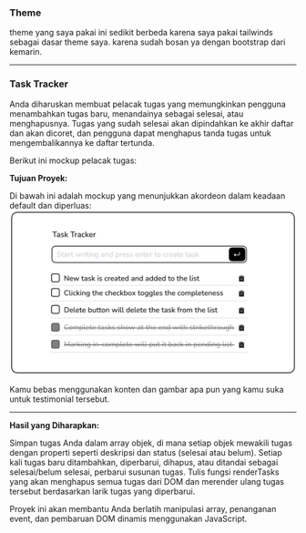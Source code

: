 ### Theme
theme yang saya pakai ini sedikit berbeda karena saya pakai tailwinds sebagai dasar theme saya. karena sudah bosan ya dengan bootstrap dari kemarin.

---

### Task Tracker

Anda diharuskan membuat pelacak tugas yang memungkinkan pengguna menambahkan tugas baru, menandainya sebagai selesai, atau menghapusnya. Tugas yang sudah selesai akan dipindahkan ke akhir daftar dan akan dicoret, dan pengguna dapat menghapus tanda tugas untuk mengembalikannya ke daftar tertunda.

Berikut ini mockup pelacak tugas:

**Tujuan Proyek:**

Di bawah ini adalah mockup yang menunjukkan akordeon dalam keadaan default dan diperluas:
![testimonial card](image/task-tracker-2diba.png)

Kamu bebas menggunakan konten dan gambar apa pun yang kamu suka untuk testimonial tersebut.

---

**Hasil yang Diharapkan:**

Simpan tugas Anda dalam array objek, di mana setiap objek mewakili tugas dengan properti seperti deskripsi dan status (selesai atau belum). Setiap kali tugas baru ditambahkan, diperbarui, dihapus, atau ditandai sebagai selesai/belum selesai, perbarui susunan tugas. Tulis fungsi renderTasks yang akan menghapus semua tugas dari DOM dan merender ulang tugas tersebut berdasarkan larik tugas yang diperbarui.

Proyek ini akan membantu Anda berlatih manipulasi array, penanganan event, dan pembaruan DOM dinamis menggunakan JavaScript.